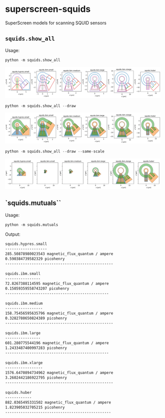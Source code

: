 # superscreen-squids

SuperScreen models for scanning SQUID sensors

## `squids.show_all`

Usage:

```python
python -m squids.show_all
```

![squids.show_all](images/show_all.png)

```python
python -m squids.show_all --draw
```

![squids.show_all --draw](images/show_all--draw.png)

```python
python -m squids.show_all --draw --same-scale
```

![squids.show_all --draw --same-scale](images/show_all--draw--same-scale.png)

## `squids.mutuals``

Usage:

```python
python -m squids.mutuals
```

Output:

```
squids.hypres.small
-------------------
285.50878980023543 magnetic_flux_quantum / ampere
0.590384739582329 picohenry
-------------------------------------------------

squids.ibm.small
----------------
72.8267388114595 magnetic_flux_quantum / ampere
0.15059359558743207 picohenry
-----------------------------------------------

squids.ibm.medium
-----------------
158.75456595635796 magnetic_flux_quantum / ampere
0.3282780650824389 picohenry
-------------------------------------------------

squids.ibm.large
----------------
601.280775544196 magnetic_flux_quantum / ampere
1.2433487400997283 picohenry
-----------------------------------------------

squids.ibm.xlarge
-----------------
1576.6470894734962 magnetic_flux_quantum / ampere
3.2602442186922795 picohenry
-------------------------------------------------

squids.huber
------------
882.0365495331502 magnetic_flux_quantum / ampere
1.823905032705215 picohenry
------------------------------------------------
```